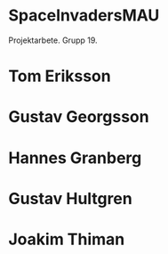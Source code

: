 # SpaceInvadersMAU
Projektarbete. Grupp 19.

# Tom Eriksson
# Gustav Georgsson
# Hannes Granberg
# Gustav Hultgren
# Joakim Thiman
